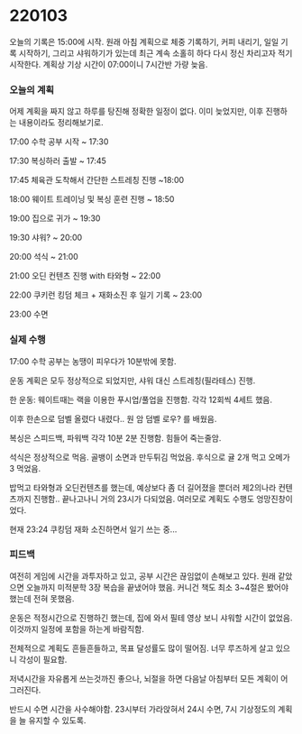 # 220103

오늘의 기록은 15:00에 시작. 원래 아침 계획으로 체중 기록하기, 커피 내리기, 일일 기록 시작하기, 그리고 샤워하기가 있는데 최근 계속 소홀히 하다 다시 정신 차리고자 적기 시작한다. 계획상 기상 시간이 07:00이니 7시간반 가량 늦음.

### 오늘의 계획

어제 계획을 짜지 않고 하루를 탕진해 정확한 일정이 없다. 이미 늦었지만, 이후 진행하는 내용이라도 정리해보기로.

17:00 수학 공부 시작 ~ 17:30

17:30 복싱하러 출발 ~ 17:45

17:45 체육관 도착해서 간단한 스트레칭 진행 ~18:00

18:00 웨이트 트레이닝 및 복싱 훈련 진행 ~ 18:50

19:00 집으로 귀가 ~ 19:30

19:30 샤워? ~ 20:00

20:00 석식 ~ 21:00

21:00 오딘 컨텐츠 진행 with 타와형 ~ 22:00

22:00 쿠키런 킹덤 체크 + 재화소진 후 일기 기록 ~ 23:00

23:00 수면

### 실제 수행

17:00 수학 공부는 농땡이 피우다가 10분밖에 못함.

운동 계획은 모두 정상적으로 되었지만, 샤워 대신 스트레칭(필라테스) 진행.

한 운동: 웨이트때는 랙을 이용한 푸시업/풀업을 진행함. 각각 12회씩 4세트 했음.

이후 한손으로 덤벨 올렸다 내렸다.. 원 암 덤벨 로우? 를 배웠음.

복싱은 스피드백, 파워백 각각 10분 2분 진행함. 힘들어 죽는줄암.

석식은 정상적으로 먹음. 골뱅이 소면과 만두튀김 먹었음. 후식으로 귤 2개 먹고 오메가3 먹었음.

밥먹고 타와형과 오딘컨텐츠를 했는데, 예상보다 좀 더 길어졌을 뿐더러 제2의나라 컨텐츠까지 진행함.. 끝나고나니 거의 23시가 다되었음. 여러모로 계획도 수행도 엉망진창이었다.

현재 23:24 쿠킹덤 재화 소진하면서 일기 쓰는 중...

### 피드백

여전히 게임에 시간을 과투자하고 있고, 공부 시간은 끊임없이 손해보고 있다. 원래 같았으면 오늘까지 미적분학 3장 복습을 끝냈어야 했음. 커니건 책도 최소 3~4절은 봤어야 했는데 전혀 못했음.

운동은 적정시간으로 진행하긴 했는데, 집에 와서 필테 영상 보니 샤워할 시간이 없었음. 이것까지 일정에 포함을 하는게 바람직함.

전체적으로 계획도 흔들흔들하고, 목표 달성률도 많이 떨어짐. 너무 루즈하게 살고 있으니 각성이 필요함.

저녁시간을 자유롭게 쓰는것까진 좋으나, 뇌절을 하면 다음날 아침부터 모든 계획이 어그러진다.

반드시 수면 시간을 사수해야함. 23시부터 가라앉혀서 24시 수면, 7시 기상정도의 계획을 늘 유지할 수 있도록.